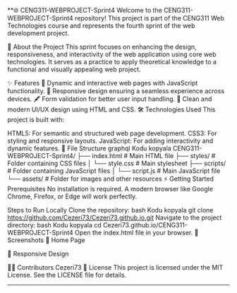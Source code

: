**🌐 CENG311-WEBPROJECT-Sprint4
Welcome to the CENG311-WEBPROJECT-Sprint4 repository! This project is part of the CENG311 Web Technologies course and represents the fourth sprint of the web development project.

🚀 About the Project
This sprint focuses on enhancing the design, responsiveness, and interactivity of the web application using core web technologies. It serves as a practice to apply theoretical knowledge to a functional and visually appealing web project.

✨ Features
🌟 Dynamic and interactive web pages with JavaScript functionality.
📱 Responsive design ensuring a seamless experience across devices.
🖋️ Form validation for better user input handling.
🎨 Clean and modern UI/UX design using HTML and CSS.
🛠️ Technologies Used
This project is built with:

HTML5: For semantic and structured web page development.
CSS3: For styling and responsive layouts.
JavaScript: For adding interactivity and dynamic features.
📂 File Structure
graphql
Kodu kopyala
CENG311-WEBPROJECT-Sprint4/
├── index.html        # Main HTML file
├── styles/           # Folder containing CSS files
│   └── style.css     # Main stylesheet
├── scripts/          # Folder containing JavaScript files
│   └── script.js     # Main JavaScript file
└── assets/           # Folder for images and other resources
⚡ Getting Started
Prerequisites
No installation is required. A modern browser like Google Chrome, Firefox, or Edge will work perfectly.

Steps to Run Locally
Clone the repository:
bash
Kodu kopyala
git clone https://github.com/Cezeri73/Cezeri73.github.io.git
Navigate to the project directory:
bash
Kodu kopyala
cd Cezeri73.github.io/CENG311-WEBPROJECT-Sprint4
Open the index.html file in your browser.
📸 Screenshots
🌟 Home Page

📱 Responsive Design

🧑‍💻 Contributors
Cezeri73
📄 License
This project is licensed under the MIT License. See the LICENSE file for details.





------------------
